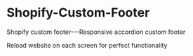 # Shopify-Custom-Footer
Shopify custom footer---Responsive accordion custom footer 


Reload website on each screen for perfect functionality
